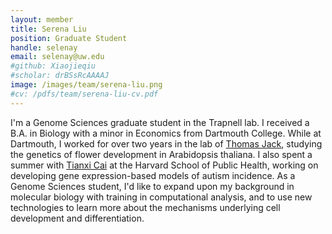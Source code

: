 ```yaml
---
layout: member
title: Serena Liu
position: Graduate Student
handle: selenay
email: selenay@uw.edu
#github: Xiaojieqiu
#scholar: drBSsRcAAAAJ
image: /images/team/serena-liu.png
#cv: /pdfs/team/serena-liu-cv.pdf
---
```

I'm a Genome Sciences graduate student in the Trapnell lab. I received a B.A. in Biology with a minor in Economics from Dartmouth College. While at Dartmouth, I worked for over two years in the lab of [Thomas Jack](http://www.dartmouth.edu/~tjack/), studying the genetics of flower development in Arabidopsis thaliana. I also spent a summer with [Tianxi Cai](http://www.hsph.harvard.edu/tianxi-cai/) at the Harvard School of Public Health, working on developing gene expression-based models of autism incidence. As a Genome Sciences student, I'd like to expand upon my background in molecular biology with training in computational analysis, and to use new technologies to learn more about the mechanisms underlying cell development and differentiation.